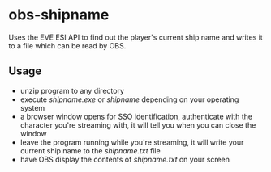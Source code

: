 # obs-shipname
Uses the EVE ESI API to find out the player's current ship name and writes it to a file which can be read by OBS.

## Usage
* unzip program to any directory
* execute *shipname.exe* or *shipname* depending on your operating system
* a browser window opens for SSO identification, authenticate with the character you're streaming with, it will tell you when you can close the window
* leave the program running while you're streaming, it will write your current ship name to the *shipname.txt* file
* have OBS display the contents of *shipname.txt* on your screen

